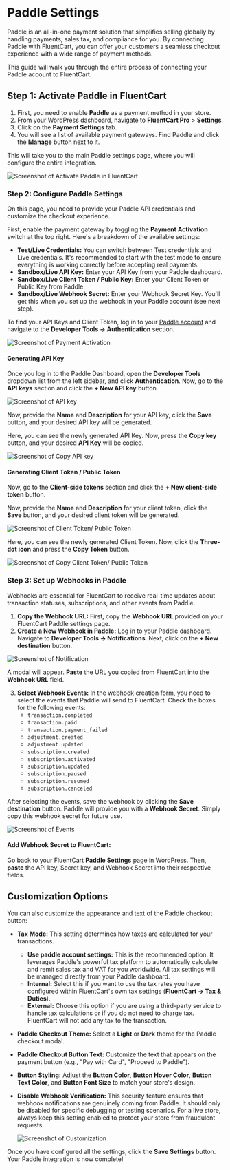 # Paddle Settings

Paddle is an all-in-one payment solution that simplifies selling globally by handling payments, sales tax, and compliance for you. By connecting Paddle with FluentCart, you can offer your customers a seamless checkout experience with a wide range of payment methods.

This guide will walk you through the entire process of connecting your Paddle account to FluentCart.

## Step 1: Activate Paddle in FluentCart

 1. First, you need to enable **Paddle** as a payment method in your store.
 2. From your WordPress dashboard, navigate to **FluentCart Pro** > **Settings**.
 3. Click on the **Payment Settings** tab.
 4. You will see a list of available payment gateways. Find Paddle and click the **Manage** button next to it.

This will take you to the main Paddle settings page, where you will configure the entire integration.

   ![Screenshot of Activate Paddle in FluentCart](/images/payments-checkout/paddle-payment/activate-paddle.png)


### Step 2: Configure Paddle Settings

On this page, you need to provide your Paddle API credentials and customize the checkout experience.

First, enable the payment gateway by toggling the **Payment Activation** switch at the top right.
Here's a breakdown of the available settings:

* **Test/Live Credentials:** You can switch between Test credentials and Live credentials. It's recommended to start with the test mode to ensure everything is working correctly before accepting real payments.
* **Sandbox/Live API Key:** Enter your API Key from your Paddle dashboard.
* **Sandbox/Live Client Token / Public Key:** Enter your Client Token or Public Key from Paddle.
* **Sandbox/Live Webhook Secret:** Enter your Webhook Secret Key. You'll get this when you set up the webhook in your Paddle account (see next step).

To find your API Keys and Client Token, log in to your [Paddle account](https://login.paddle.com/login) and navigate to the **Developer Tools → Authentication** section.

   ![Screenshot of Payment Activation](/images/payments-checkout/paddle-payment/payment-activation.png)

#### Generating API Key

Once you log in to the Paddle Dashboard, open the **Developer Tools** dropdown list from the left sidebar, and click **Authentication**. Now, go to the **API keys** section and click the **+ New API key** button.

   ![Screenshot of API key](/images/payments-checkout/paddle-payment/api-key.png)

Now, provide the **Name** and **Description** for your API key, click the **Save** button, and your desired API key will be generated.

Here, you can see the newly generated API Key. Now, press the **Copy key** button, and your desired **API Key** will be copied.

   ![Screenshot of Copy API key](/images/payments-checkout/paddle-payment/copy-api-key.png)

#### Generating Client Token / Public Token

Now, go to the **Client-side tokens** section and click the **+ New client-side token** button.

Now, provide the **Name** and **Description** for your client token, click the **Save** button, and your desired client token will be generated.

   ![Screenshot of Client Token/ Public Token](/images/payments-checkout/paddle-payment/client-token.png)

Here, you can see the newly generated Client Token. Now, click the **Three-dot icon** and press the **Copy Token** button.

   ![Screenshot of Copy Client Token/ Public Token](/images/payments-checkout/paddle-payment/copy-client-token.png)

### Step 3: Set up Webhooks in Paddle

Webhooks are essential for FluentCart to receive real-time updates about transaction statuses, subscriptions, and other events from Paddle.

1.  **Copy the Webhook URL:** First, copy the **Webhook URL** provided on your FluentCart Paddle settings page.
2.  **Create a New Webhook in Paddle:** Log in to your Paddle dashboard. Navigate to **Developer Tools → Notifications**. Next, click on the **+ New destination** button.

   ![Screenshot of Notification](/images/payments-checkout/paddle-payment/new-destination.png)

A modal will appear. **Paste** the URL you copied from FluentCart into the **Webhook URL** field.

3.  **Select Webhook Events:** In the webhook creation form, you need to select the events that Paddle will send to FluentCart. Check the boxes for the following events:
    * `transaction.completed`
    * `transaction.paid`
    * `transaction.payment_failed`
    * `adjustment.created`
    * `adjustment.updated`
    * `subscription.created`
    * `subscription.activated`
    * `subscription.updated`
    * `subscription.paused`
    * `subscription.resumed`
    * `subscription.canceled`

After selecting the events, save the webhook by clicking the **Save destination** button. Paddle will provide you with a **Webhook Secret**. Simply copy this webhook secret for future use.

   ![Screenshot of Events](/images/payments-checkout/paddle-payment/events.png)

#### Add Webhook Secret to FluentCart:

Go back to your FluentCart **Paddle Settings** page in WordPress. Then, **paste** the API key, Secret key, and Webhook Secret into their respective fields.

## Customization Options

You can also customize the appearance and text of the Paddle checkout button:

* **Tax Mode:** This setting determines how taxes are calculated for your transactions.
    * **Use paddle account settings:** This is the recommended option. It leverages Paddle's powerful tax platform to automatically calculate and remit sales tax and VAT for you worldwide. All tax settings will be managed directly from your Paddle dashboard.
    * **Internal:** Select this if you want to use the tax rates you have configured within FluentCart's own tax settings (**FluentCart → Tax & Duties**).
    * **External:** Choose this option if you are using a third-party service to handle tax calculations or if you do not need to charge tax. FluentCart will not add any tax to the transaction.
* **Paddle Checkout Theme:** Select a **Light** or **Dark** theme for the Paddle checkout modal.
* **Paddle Checkout Button Text:** Customize the text that appears on the payment button (e.g., "Pay with Card", "Proceed to Paddle").
* **Button Styling:** Adjust the **Button Color**, **Button Hover Color**, **Button Text Color**, and **Button Font Size** to match your store's design.
* **Disable Webhook Verification:** This security feature ensures that webhook notifications are genuinely coming from Paddle. It should only be disabled for specific debugging or testing scenarios. For a live store, always keep this setting enabled to protect your store from fraudulent requests.

   ![Screenshot of Customization](/images/payments-checkout/paddle-payment/customization-options.png)

Once you have configured all the settings, click the **Save Settings** button. Your Paddle integration is now complete!


